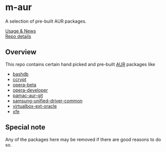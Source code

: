 # m-aur
A selection of pre-built AUR packages.

[Usage & News](../../../m-repo-info/blob/master/README.md)<br>
[Repo details](../../../m-more/releases)

## Overview
This repo contains certain hand picked and pre-built [AUR](https://aur.archlinux.org/packages) packages like
  - [bashdb](https://aur.archlinux.org/packages/bashdb)
  - [ccrypt](https://aur.archlinux.org/packages/ccrypt)
  - [opera-beta](https://aur.archlinux.org/packages/opera-beta)
  - [opera-developer](https://aur.archlinux.org/packages/opera-developer)
  - [pamac-aur-git](https://aur.archlinux.org/packages/pamac-aur-git)
  - [samsung-unified-driver-common](https://aur.archlinux.org/packages/samsung-unified-driver-common)
  - [virtualbox-ext-oracle](https://aur.archlinux.org/packages/virtualbox-ext-oracle)
  - [xfe](https://aur.archlinux.org/packages/xfe)

## Special note
Any of the packages here may be removed if there are good reasons to do so.
